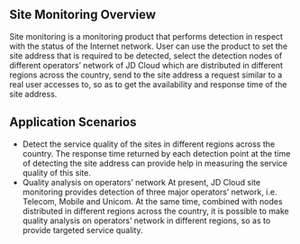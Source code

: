 ## Site Monitoring Overview
Site monitoring is a monitoring product that performs detection in respect with the status of the Internet network. User can use the product to set the site address that is required to be detected, select the detection nodes of different operators’ network of JD Cloud which are distributed in different regions across the country, send to the site address a request similar to a real user accesses to, so as to get the availability and response time of the site address.
## Application Scenarios
- Detect the service quality of the sites in different regions across the country. The response time returned by each detection point at the time of detecting the site address can provide help in measuring the service quality of this site.
- Quality analysis on operators’ network At present, JD Cloud site monitoring provides detection of three major operators’ network, i.e. Telecom, Mobile and Unicom. At the same time, combined with nodes distributed in different regions across the country, it is possible to make quality analysis on operators’ network in different regions, so as to provide targeted service quality.
